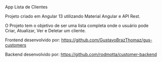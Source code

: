 App Lista de Clientes


Projeto criado em Angular 13 utilizando Material Angular e API Rest.

O Projeto tem o objetivo de ser uma lista completa onde o usuário pode Criar, Atualizar, Ver e Deletar um cliente.


Frontend desenvolvido por: https://github.com/GustavoBrazThomaz/gus-customers

Backend desenvolvido por: https://github.com/rodmotta/customer-backend
